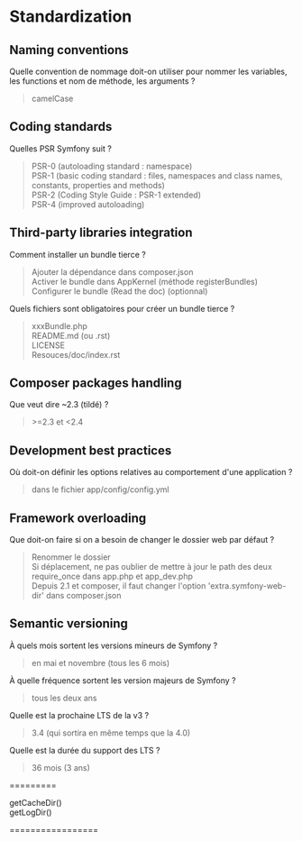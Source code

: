 # Standardization

## Naming conventions
Quelle convention de nommage doit-on utiliser pour nommer les variables, les functions et nom de méthode, les arguments ?  
> camelCase

## Coding standards
Quelles PSR Symfony suit ?
> PSR-0 (autoloading standard : namespace)  
> PSR-1 (basic coding standard : files, namespaces and class names, constants, properties and methods)  
> PSR-2 (Coding Style Guide : PSR-1 extended)  
> PSR-4 (improved autoloading)  

## Third-party libraries integration
Comment installer un bundle tierce ?
> Ajouter la dépendance dans composer.json  
> Activer le bundle dans AppKernel (méthode registerBundles)  
> Configurer le bundle (Read the doc) (optionnal)  

Quels fichiers sont obligatoires pour créer un bundle tierce ?
> xxxBundle.php  
> README.md (ou .rst)  
> LICENSE  
> Resouces/doc/index.rst  

## Composer packages handling
Que veut dire ~2.3 (tildé) ?
> \>=2.3 et <2.4

## Development best practices
Où doit-on définir les options relatives au comportement d'une application ?
> dans le fichier app/config/config.yml

## Framework overloading
Que doit-on faire si on a besoin de changer le dossier web par défaut ?
> Renommer le dossier  
> Si déplacement, ne pas oublier de mettre à jour le path des deux require_once dans app.php et app_dev.php  
> Depuis 2.1 et composer, il faut changer l'option 'extra.symfony-web-dir' dans composer.json  

## Semantic versioning
À quels mois sortent les versions mineurs de Symfony ?
> en mai et novembre (tous les 6 mois)

À quelle fréquence sortent les version majeurs de Symfony ?
> tous les deux ans

Quelle est la prochaine LTS de la v3 ?
> 3.4 (qui sortira en même temps que la 4.0)

Quelle est la durée du support des LTS ?
> 36 mois (3 ans)

=========

getCacheDir()  
getLogDir()  

=================

